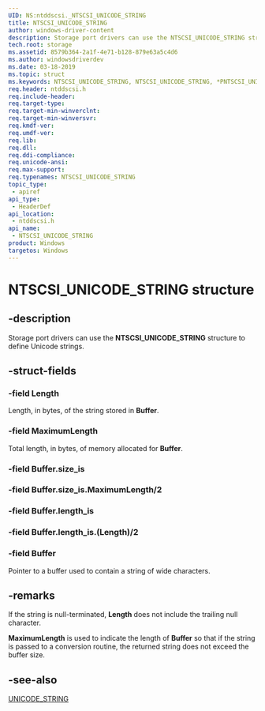 ```yaml
---
UID: NS:ntddscsi._NTSCSI_UNICODE_STRING
title: NTSCSI_UNICODE_STRING
author: windows-driver-content
description: Storage port drivers can use the NTSCSI_UNICODE_STRING structure to define Unicode strings.
tech.root: storage
ms.assetid: 8579b364-2a1f-4e71-b128-879e63a5c4d6
ms.author: windowsdriverdev
ms.date: 03-18-2019
ms.topic: struct
ms.keywords: NTSCSI_UNICODE_STRING, NTSCSI_UNICODE_STRING, *PNTSCSI_UNICODE_STRING
req.header: ntddscsi.h
req.include-header:
req.target-type:
req.target-min-winverclnt:
req.target-min-winversvr:
req.kmdf-ver:
req.umdf-ver:
req.lib:
req.dll:
req.ddi-compliance:
req.unicode-ansi:
req.max-support:
req.typenames: NTSCSI_UNICODE_STRING
topic_type: 
 - apiref
api_type: 
 - HeaderDef
api_location: 
 - ntddscsi.h
api_name: 
 - NTSCSI_UNICODE_STRING
product: Windows
targetos: Windows
---
```


# NTSCSI_UNICODE_STRING structure

## -description

Storage port drivers can use the **NTSCSI_UNICODE_STRING** structure to define Unicode strings.

## -struct-fields

### -field Length

Length, in bytes, of the string stored in **Buffer**.

### -field MaximumLength

Total length, in bytes, of memory allocated for **Buffer**.

### -field Buffer.size_is
 
### -field Buffer.size_is.MaximumLength/2
 
### -field Buffer.length_is
 
### -field Buffer.length_is.(Length)/2
 
### -field Buffer

Pointer to a buffer used to contain a string of wide characters.

## -remarks

If the string is null-terminated, **Length** does not include the trailing null character.

**MaximumLength** is used to indicate the length of **Buffer** so that if the string is passed to a conversion routine, the returned string does not exceed the buffer size.

## -see-also

[UNICODE_STRING](https://docs.microsoft.com/en-us/windows-hardware/drivers/ddi/content/wudfwdm/ns-wudfwdm-_unicode_string)